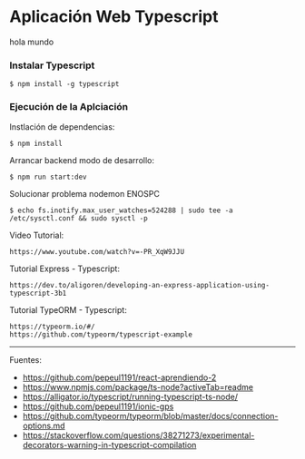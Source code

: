 # Aplicación Web Typescript

hola mundo


### Instalar Typescript

    $ npm install -g typescript

### Ejecución de la Aplciación

Instlación de dependencias:

    $ npm install

Arrancar backend modo de desarrollo:

    $ npm run start:dev

Solucionar problema nodemon ENOSPC

    $ echo fs.inotify.max_user_watches=524288 | sudo tee -a /etc/sysctl.conf && sudo sysctl -p

Video Tutorial:

    https://www.youtube.com/watch?v=-PR_XqW9JJU

Tutorial Express - Typescript:

    https://dev.to/aligoren/developing-an-express-application-using-typescript-3b1

Tutorial TypeORM - Typescript:

    https://typeorm.io/#/
    https://github.com/typeorm/typescript-example

---

Fuentes:

+ https://github.com/pepeul1191/react-aprendiendo-2
+ https://www.npmjs.com/package/ts-node?activeTab=readme
+ https://alligator.io/typescript/running-typescript-ts-node/
+ https://github.com/pepeul1191/ionic-gps
+ https://github.com/typeorm/typeorm/blob/master/docs/connection-options.md
+ https://stackoverflow.com/questions/38271273/experimental-decorators-warning-in-typescript-compilation
